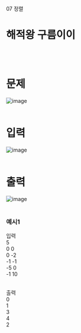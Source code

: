 07 정렬
# 해적왕 구름이이
<br>
<br>

# 문제
![image](https://github.com/user-attachments/assets/f31a0485-a163-40ee-8a91-61c0c7b3e2b9)  
<br>

# 입력
![image](https://github.com/user-attachments/assets/aad809b6-0fe9-48f5-aeab-394e0b96fe73)  
<br>

# 출력
![image](https://github.com/user-attachments/assets/15fca5dc-c8aa-4a85-a965-a2a4fd7a8529)  
<br>

### 예시1
입력  
5  
0 0  
0 -2  
-1 -1  
-5 0  
-1 10  
<br>

출력  
0  
1  
3  
4  
2  
<br>

